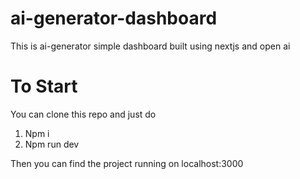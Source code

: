 # ai-generator-dashboard

This is ai-generator simple dashboard built using nextjs and open ai

# To Start
You can clone this repo and just do 
1. Npm i
2. Npm run dev

Then you can find the project running on localhost:3000
